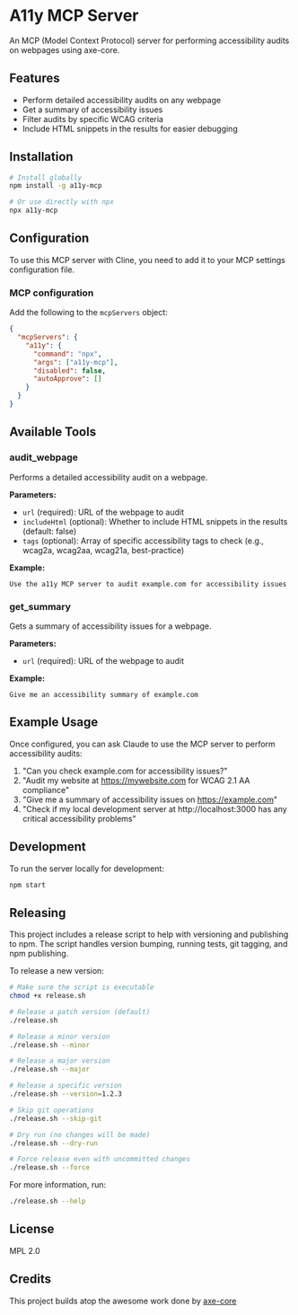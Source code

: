 # A11y MCP Server

An MCP (Model Context Protocol) server for performing accessibility audits on webpages using axe-core.

## Features

- Perform detailed accessibility audits on any webpage
- Get a summary of accessibility issues
- Filter audits by specific WCAG criteria
- Include HTML snippets in the results for easier debugging

## Installation

```bash
# Install globally
npm install -g a11y-mcp

# Or use directly with npx
npx a11y-mcp
```

## Configuration

To use this MCP server with Cline, you need to add it to your MCP settings configuration file.

### MCP configuration 

Add the following to the `mcpServers` object:

```json
{
  "mcpServers": {
    "a11y": {
      "command": "npx",
      "args": ["a11y-mcp"],
      "disabled": false,
      "autoApprove": []
    }
  }
}
```

## Available Tools

### audit_webpage

Performs a detailed accessibility audit on a webpage.

**Parameters:**
- `url` (required): URL of the webpage to audit
- `includeHtml` (optional): Whether to include HTML snippets in the results (default: false)
- `tags` (optional): Array of specific accessibility tags to check (e.g., wcag2a, wcag2aa, wcag21a, best-practice)

**Example:**
```
Use the a11y MCP server to audit example.com for accessibility issues
```

### get_summary

Gets a summary of accessibility issues for a webpage.

**Parameters:**
- `url` (required): URL of the webpage to audit

**Example:**
```
Give me an accessibility summary of example.com
```

## Example Usage

Once configured, you can ask Claude to use the MCP server to perform accessibility audits:

1. "Can you check example.com for accessibility issues?"
2. "Audit my website at https://mywebsite.com for WCAG 2.1 AA compliance"
3. "Give me a summary of accessibility issues on https://example.com"
4. "Check if my local development server at http://localhost:3000 has any critical accessibility problems"

## Development

To run the server locally for development:

```bash
npm start
```

## Releasing

This project includes a release script to help with versioning and publishing to npm. The script handles version bumping, running tests, git tagging, and npm publishing.

To release a new version:

```bash
# Make sure the script is executable
chmod +x release.sh

# Release a patch version (default)
./release.sh

# Release a minor version
./release.sh --minor

# Release a major version
./release.sh --major

# Release a specific version
./release.sh --version=1.2.3

# Skip git operations
./release.sh --skip-git

# Dry run (no changes will be made)
./release.sh --dry-run

# Force release even with uncommitted changes
./release.sh --force
```

For more information, run:

```bash
./release.sh --help
```

## License
MPL 2.0

## Credits
This project builds atop the awesome work done by [axe-core](https://github.com/dequelabs/axe-core)